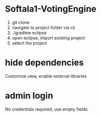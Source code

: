 # Softala1-VotingEngine

1. git clone <project>
2. navigate to project folder via cli
3. ./gradlew eclipse
4. open eclipse, import existing project
5. select the project

# hide dependencies
Customize view, enable external libraries

# admin login
No credentials required, use empty fields.
